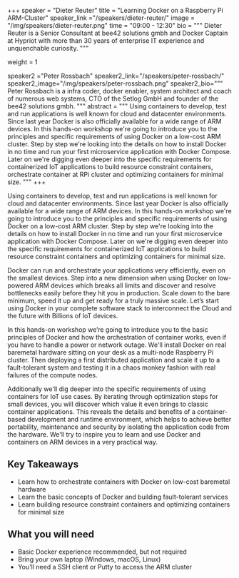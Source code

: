 +++
speaker = "Dieter Reuter"
title = "Learning Docker on a Raspberry Pi ARM-Cluster"
speaker_link ="/speakers/dieter-reuter/"
image = "/img/speakers/dieter-reuter.png"
time = "09:00 - 12:30"
bio = """
Dieter Reuter is a Senior Consultant at bee42 solutions gmbh and Docker Captain at Hypriot with more than 30 years of enterprise IT experience and unquenchable curiosity.
"""

weight = 1

speaker2 ="Peter Rossbach"
speaker2_link="/speakers/peter-rossbach/"
speaker2_image="/img/speakers/peter-rossbach.png"
speaker2_bio="""
Peter Rossbach is a infra coder, docker enabler, system architect and coach of numerous web systems, CTO of the Setlog GmbH and founder of the bee42 solutions gmbh.
"""
abstract = """
Using containers to develop, test and run applications is well known for cloud and datacenter environments. Since last year Docker is also officially available for a wide range of ARM devices. In this hands-on workshop we're going to introduce you to the principles and specific requirements of using Docker on a low-cost ARM cluster. Step by step we're looking into the details on how to install Docker in no time and run your first microservice application with Docker Compose. Later on we're digging even deeper into the specific requirements for containerized IoT applications to build resource constraint containers, orchestrate container at RPi cluster and optimizing containers for minimal size.
"""
+++

Using containers to develop, test and run applications is well known for cloud and datacenter environments. Since last year Docker is also officially available for a wide range of ARM devices. In this hands-on workshop we're going to introduce you to the principles and specific requirements of using Docker on a low-cost ARM cluster. Step by step we're looking into the details on how to install Docker in no time and run your first microservice application with Docker Compose. Later on we're digging even deeper into the specific requirements for containerized IoT applications to build resource constraint containers and optimizing containers for minimal size.

Docker can run and orchestrate your applications very efficiently, even on the smallest devices. Step into a new dimension when using Docker on low-powered ARM devices which breaks all limits and discover and resolve bottlenecks easily before they hit you in production. Scale down to the bare minimum, speed it up and get ready for a truly massive scale. Let’s start using Docker in your complete software stack to interconnect the Cloud and the future with Billions of IoT devices.

In this hands-on workshop we’re going to introduce you to the basic principles of Docker and how the orchestration of container works, even if you have to handle a power or network outage. We'll install Docker on real baremetal hardware sitting on your desk as a multi-node Raspberry Pi cluster. Then deploying a first distributed application and scale it up to a fault-tolerant system and testing it in a chaos monkey fashion with real failures of the compute nodes.

Additionally we'll dig deeper into the specific requirements of using containers for IoT use cases. By iterating through optimization steps for small devices, you will discover which value it even brings to classic container applications. This reveals the details and benefits of a container-based development and runtime environment, which helps to achieve better portability, maintenance and security by isolating the application code from the hardware. We'll try to inspire you to learn and use Docker and containers on ARM devices in a very practical way.


## Key Takeaways

  * Learn how to orchestrate containers with Docker on low-cost baremetal hardware
  * Learn the basic concepts of Docker and building fault-tolerant services
  * Learn building resource constraint containers and optimizing containers for minimal size

## What you will need

  * Basic Docker experience recommended, but not required
  * Bring your own laptop (Windows, macOS, Linux)
  * You'll need a SSH client or Putty to access the ARM cluster
